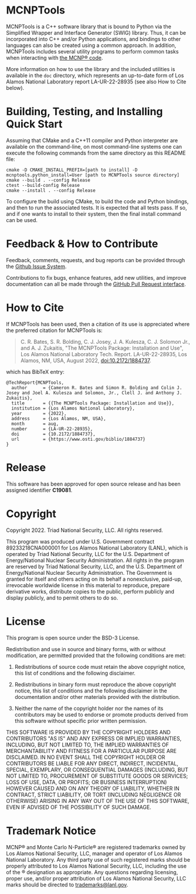 # MCNPTools

MCNPTools is a C++ software library that is bound to Python via the Simplified
Wrapper and Interface Generator (SWIG) library.  Thus, it can be incorporated
into C++ and/or Python applications, and bindings to other languages can also be
created using a common approach.  In addition, MCNPTools includes several
utility programs to perform common tasks when interacting with [the MCNP®
code](http://mcnp.lanl.gov).

More information on how to use the library and the included utilities is
available in the `doc` directory, which represents an up-to-date form of Los
Alamos National Laboratory report LA-UR-22-28935 (see also How to Cite below).

# Building, Testing, and Installing Quick Start

Assuming that CMake and a C++11 compiler and Python interpreter are
available on the command-line, on most command-line systems one can execute the
following commands from the same directory as this README file:

```
cmake -D CMAKE_INSTALL_PREFIX=[path to install] -D mcnptools.python_install=User [path to MCNPTools source directory]
cmake --build . --config Release
ctest --build-config Release
cmake --install . --config Release
```

To configure the build using CMake, to build the code and Python bindings, and
then to run the associated tests.  It is expected that all tests pass.  If so,
and if one wants to install to their system, then the final install command can
be used.

# Feedback & How to Contribute

Feedback, comments, requests, and bug reports can be provided through the [Github
Issue System](https://github.com/lanl/mcnptools/issues).

Contributions to fix bugs, enhance features, add new utilities, and improve
documentation can all be made through the [GitHub Pull Request
interface](https://github.com/lanl/mcnptools/pulls).

# How to Cite

If MCNPTools has been used, then a citation of its use is appreciated where the
preferred citation for MCNPTools is:

> C. R. Bates, S. R. Bolding, C. J. Josey, J. A. Kulesza, C. J. Solomon Jr., and
> A. J. Zukaitis, "The MCNPTools Package: Installation and Use", Los Alamos
> National Laboratory Tech. Report.  LA-UR-22-28935, Los Alamos, NM, USA, August
> 2022, [doi:10.2172/1884737](http://dx.doi.org/10.2172/1884737).

which has BibTeX entry:

```
@TechReport{MCNPTools,
  author      = {Cameron R. Bates and Simon R. Bolding and Colin J. Josey and Joel A. Kulesza and Solomon, Jr., Clell J. and Anthony J. Zukaitis},
  title       = {{The MCNPTools Package: Installation and Use}},
  institution = {Los Alamos National Laboratory},
  year        = {2022},
  address     = {Los Alamos, NM, USA},
  month       = aug,
  number      = {LA-UR-22-28935},
  doi         = {10.2172/1884737},
  url         = {https://www.osti.gov/biblio/1884737}
}

```

# Release

This software has been approved for open source release and has been assigned
identifier **C19081**.

# Copyright

Copyright 2022.  Triad National Security, LLC.  All rights reserved.

This program was produced under U.S. Government contract 89233218CNA000001 for
Los Alamos National Laboratory (LANL), which is operated by Triad National
Security, LLC for the U.S. Department of Energy/National Nuclear Security
Administration.  All rights in the program are reserved by Triad National
Security, LLC, and the U.S.  Department of Energy/National Nuclear Security
Administration.  The Government is granted for itself and others acting on its
behalf a nonexclusive, paid-up, irrevocable worldwide license in this material
to reproduce, prepare derivative works, distribute copies to the public, perform
publicly and display publicly, and to permit others to do so.

# License

This program is open source under the BSD-3 License.

Redistribution and use in source and binary forms, with or without modification,
are permitted provided that the following conditions are met:

1. Redistributions of source code must retain the above copyright notice, this
   list of conditions and the following disclaimer.

2. Redistributions in binary form must reproduce the above copyright notice,
   this list of conditions and the following disclaimer in the documentation
   and/or other materials provided with the distribution.

3. Neither the name of the copyright holder nor the names of its contributors
   may be used to endorse or promote products derived from this software without
   specific prior written permission.

THIS SOFTWARE IS PROVIDED BY THE COPYRIGHT HOLDERS AND CONTRIBUTORS "AS IS" AND
ANY EXPRESS OR IMPLIED WARRANTIES, INCLUDING, BUT NOT LIMITED TO, THE IMPLIED
WARRANTIES OF MERCHANTABILITY AND FITNESS FOR A PARTICULAR PURPOSE ARE
DISCLAIMED. IN NO EVENT SHALL THE COPYRIGHT HOLDER OR CONTRIBUTORS BE LIABLE FOR
ANY DIRECT, INDIRECT, INCIDENTAL, SPECIAL, EXEMPLARY, OR CONSEQUENTIAL DAMAGES
(INCLUDING, BUT NOT LIMITED TO, PROCUREMENT OF SUBSTITUTE GOODS OR SERVICES;
LOSS OF USE, DATA, OR PROFITS; OR BUSINESS INTERRUPTION) HOWEVER CAUSED AND ON
ANY THEORY OF LIABILITY, WHETHER IN CONTRACT, STRICT LIABILITY, OR TORT
(INCLUDING NEGLIGENCE OR OTHERWISE) ARISING IN ANY WAY OUT OF THE USE OF THIS
SOFTWARE, EVEN IF ADVISED OF THE POSSIBILITY OF SUCH DAMAGE.

# Trademark Notice

MCNP® and Monte Carlo N-Particle® are registered trademarks owned by Los Alamos
National Security, LLC, manager and operator of Los Alamos National Laboratory.
Any third party use of such registered marks should be properly attributed to
Los Alamos National Security, LLC, including the use of the ® designation as
appropriate. Any questions regarding licensing, proper use, and/or proper
attribution of Los Alamos National Security, LLC marks should be directed to
[trademarks@lanl.gov](mailto:trademarks@lanl.gov).
